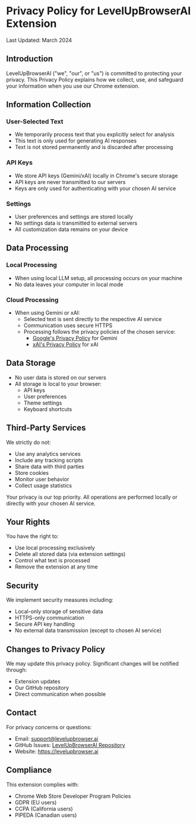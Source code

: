 # Privacy Policy for LevelUpBrowserAI Extension

Last Updated: March 2024

## Introduction

LevelUpBrowserAI ("we", "our", or "us") is committed to protecting your privacy. This Privacy Policy explains how we collect, use, and safeguard your information when you use our Chrome extension.

## Information Collection

### User-Selected Text
- We temporarily process text that you explicitly select for analysis
- This text is only used for generating AI responses
- Text is not stored permanently and is discarded after processing

### API Keys
- We store API keys (Gemini/xAI) locally in Chrome's secure storage
- API keys are never transmitted to our servers
- Keys are only used for authenticating with your chosen AI service

### Settings
- User preferences and settings are stored locally
- No settings data is transmitted to external servers
- All customization data remains on your device

## Data Processing

### Local Processing
- When using local LLM setup, all processing occurs on your machine
- No data leaves your computer in local mode

### Cloud Processing
- When using Gemini or xAI:
  - Selected text is sent directly to the respective AI service
  - Communication uses secure HTTPS
  - Processing follows the privacy policies of the chosen service:
    - [Google's Privacy Policy](https://policies.google.com/privacy) for Gemini
    - [xAI's Privacy Policy](https://x.ai/privacy) for xAI

## Data Storage

- No user data is stored on our servers
- All storage is local to your browser:
  - API keys
  - User preferences
  - Theme settings
  - Keyboard shortcuts

## Third-Party Services

We strictly do not:
- Use any analytics services
- Include any tracking scripts
- Share data with third parties
- Store cookies
- Monitor user behavior
- Collect usage statistics

Your privacy is our top priority. All operations are performed locally or directly with your chosen AI service.

## Your Rights

You have the right to:
- Use local processing exclusively
- Delete all stored data (via extension settings)
- Control what text is processed
- Remove the extension at any time

## Security

We implement security measures including:
- Local-only storage of sensitive data
- HTTPS-only communication
- Secure API key handling
- No external data transmission (except to chosen AI service)

## Changes to Privacy Policy

We may update this privacy policy. Significant changes will be notified through:
- Extension updates
- Our GitHub repository
- Direct communication when possible

## Contact

For privacy concerns or questions:
- Email: support@levelupbrowser.ai
- GitHub Issues: [LevelUpBrowserAI Repository](https://github.com/yourusername/LevelUpBrowserAI)
- Website: https://levelupbrowser.ai

## Compliance

This extension complies with:
- Chrome Web Store Developer Program Policies
- GDPR (EU users)
- CCPA (California users)
- PIPEDA (Canadian users)